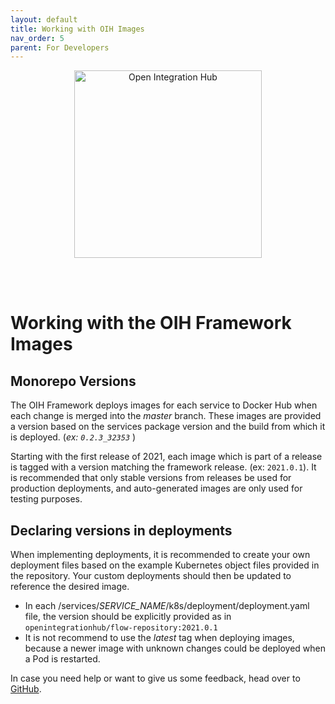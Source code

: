 ```yaml
---
layout: default
title: Working with OIH Images
nav_order: 5
parent: For Developers
---
```


<p align="center">
  <img src="https://raw.githubusercontent.com/openintegrationhub/openintegrationhub.github.io/master/assets/images/large-oih-vertikal-zentriert.png" alt="Open Integration Hub" width="300"/>
</p>
<br>
<br>

# Working with the OIH Framework Images

## Monorepo Versions

The OIH Framework deploys images for each service to Docker Hub when each change is merged into the _master_ branch. These images are provided a version based on the services package version and the build from which it is deployed. (_ex: `0.2.3_32353`_ )

Starting with the first release of 2021, each image which is part of a release is tagged with a version matching the framework release. (ex: `2021.0.1`). It is recommended that only stable versions from releases be used for production deployments, and auto-generated images are only used for testing purposes.

## Declaring versions in deployments

When implementing deployments, it is recommended to create your own deployment files based on the example Kubernetes object files provided in the repository. Your custom deployments should then be updated to reference the desired image.

- In each /services/_SERVICE_NAME_/k8s/deployment/deployment.yaml file, the version should be explicitly provided as in `openintegrationhub/flow-repository:2021.0.1`
- It is not recommend to use the _latest_ tag when deploying images, because a newer image with unknown changes could be deployed when a Pod is restarted.

In case you need help or want to give us some feedback, head over to [GitHub](https://github.com/openintegrationhub/openintegrationhub/issues).
